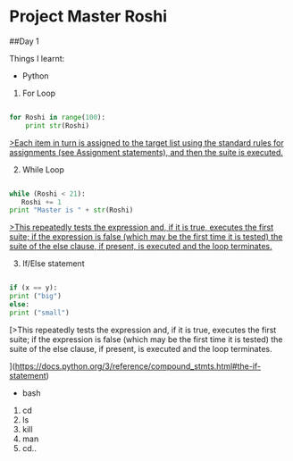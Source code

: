 # Project Master Roshi 
##Day 1

Things I learnt:
- Python
1. For Loop

```python

for Roshi in range(100):
	print str(Roshi)

```

[>Each item in turn is assigned to the target list using the standard rules for assignments (see Assignment statements), and then the suite is executed.](https://docs.python.org/3/reference/compound_stmts.html#the-for-statement)


2. While Loop

```python

while (Roshi < 21):
   Roshi += 1
print "Master is " + str(Roshi)

```

[>This repeatedly tests the expression and, if it is true, executes the first suite; if the expression is false (which may be the first time it is tested) the suite of the else clause, if present, is executed and the loop terminates.](https://docs.python.org/3/reference/compound_stmts.html#the-while-statement)


3. If/Else statement

```python

if (x == y):
print ("big")
else:
print ("small")

```

[>This repeatedly tests the expression and, if it is true, executes the first suite; if the expression is false (which may be the first time it is tested) the suite of the else clause, if present, is executed and the loop terminates.

](https://docs.python.org/3/reference/compound_stmts.html#the-if-statement)


- bash
1. cd
2. ls
3. kill
4. man
5. cd.. 




